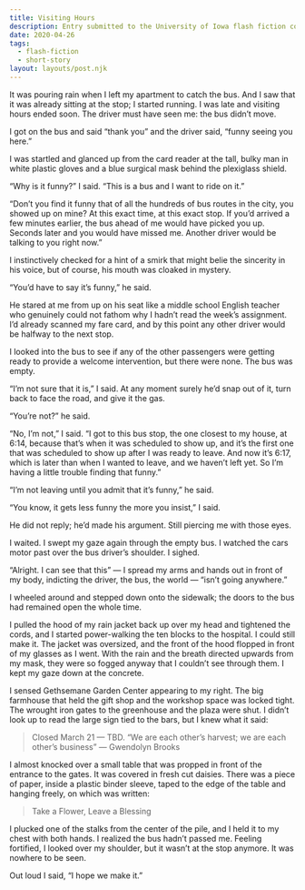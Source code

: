 ```yaml
---
title: Visiting Hours
description: Entry submitted to the University of Iowa flash fiction contest, April 2020.
date: 2020-04-26
tags:
  - flash-fiction
  - short-story
layout: layouts/post.njk
---
```

It was pouring rain when I left my apartment to catch the bus. And I saw that it was already sitting at the stop; I started running. I was late and visiting hours ended soon. The driver must have seen me: the bus didn’t move.

I got on the bus and said “thank you” and the driver said, “funny seeing you here.”

I was startled and glanced up from the card reader at the tall, bulky man in white plastic gloves and a blue surgical mask behind the plexiglass shield.

“Why is it funny?” I said. “This is a bus and I want to ride on it.”

“Don’t you find it funny that of all the hundreds of bus routes in the city, you showed up on mine? At this exact time, at this exact stop. If you’d arrived a few minutes earlier, the bus ahead of me would have picked you up. Seconds later and you would have missed me. Another driver would be talking to you right now.”

I instinctively checked for a hint of a smirk that might belie the sincerity in his voice, but of course, his mouth was cloaked in mystery.

“You’d have to say it’s funny,” he said.

He stared at me from up on his seat like a middle school English teacher who genuinely could not fathom why I hadn’t read the week’s assignment. I’d already scanned my fare card, and by this point any other driver would be halfway to the next stop.

I looked into the bus to see if any of the other passengers were getting ready to provide a welcome intervention, but there were none. The bus was empty.

“I’m not sure that it is,” I said. At any moment surely he’d snap out of it, turn back to face the road, and give it the gas.

“You’re not?” he said.

“No, I’m not,” I said. “I got to this bus stop, the one closest to my house, at 6:14, because that’s when it was scheduled to show up, and it’s the first one that was scheduled to show up after I was ready to leave. And now it’s 6:17, which is later than when I wanted to leave, and we haven’t left yet. So I’m having a little trouble finding that funny.”

“I’m not leaving until you admit that it’s funny,” he said.

“You know, it gets less funny the more you insist,” I said. 

He did not reply; he’d made his argument. Still piercing me with those eyes.

I waited. I swept my gaze again through the empty bus. I watched the cars motor past over the bus driver’s shoulder. I sighed.

“Alright. I can see that this” — I spread my arms and hands out in front of my body, indicting the driver, the bus, the world — “isn’t going anywhere.”

I wheeled around and stepped down onto the sidewalk; the doors to the bus had remained open the whole time.

I pulled the hood of my rain jacket back up over my head and tightened the cords, and I started power-walking the ten blocks to the hospital. I could still make it. The jacket was oversized, and the front of the hood flopped in front of my glasses as I went. With the rain and the breath directed upwards from my mask, they were so fogged anyway that I couldn’t see through them. I kept my gaze down at the concrete. 

I sensed Gethsemane Garden Center appearing to my right. The big farmhouse that held the gift shop and the workshop space was locked tight. The wrought iron gates to the greenhouse and the plaza were shut. I didn’t look up to read the large sign tied to the bars, but I knew what it said:

>Closed March 21 — TBD.
>“We are each other’s harvest; we are each other’s business” — Gwendolyn Brooks

I almost knocked over a small table that was propped in front of the entrance to the gates. It was covered in fresh cut daisies. There was a piece of paper, inside a plastic binder sleeve, taped to the edge of the table and hanging freely, on which was written:

>Take a Flower, Leave a Blessing

I plucked one of the stalks from the center of the pile, and I held it to my chest with both hands. I realized the bus hadn’t passed me. Feeling fortified, I looked over my shoulder, but it wasn’t at the stop anymore. It was nowhere to be seen.

Out loud I said, “I hope we make it.”
